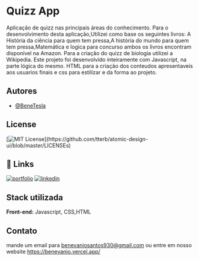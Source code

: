 
# Quizz App

Aplicação de quizz nas principais áreas  do conhecimento.
Para o desenvolvimento desta aplicação,Utilizei como base os seguintes livros: A História da ciência para quem tem pressa,A história do mundo para quem tem pressa,Matemática e logica para concurso ambos os livros encontram disponível na Amazon.
Para a criação  do quizz de biologia utilizei a Wikipedia.
Este projeto foi desenvolvido inteiramente com Javascript, na parte lógica do mesmo.
HTML para a criação dos conteudos apresentaveis aos usuarios finais e css para estilizar e da forma ao projeto.
 

## Autores

- [@BeneTesla](https://github.com/benetesla)


## License

[![MIT License](https://img.shields.io/apm/l/atomic-design-ui.svg?)](https://github.com/tterb/atomic-design-ui/blob/master/LICENSEs)


## 🔗 Links
[![portfolio](https://img.shields.io/badge/my_portfolio-000?style=for-the-badge&logo=ko-fi&logoColor=white)](https://github.com/benetesla)
[![linkedin](https://img.shields.io/badge/linkedin-0A66C2?style=for-the-badge&logo=linkedin&logoColor=white)](https://www.linkedin.com/in/bene-tesla/)


## Stack utilizada

**Front-end:** Javascript, CSS,HTML




## Contato

mande um email para benevaniosantos930@gmail.com ou entre em nosso website https://benevanio.vercel.app/

